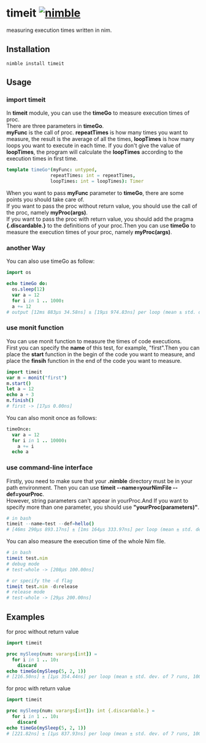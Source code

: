 # timeit [![nimble](https://raw.githubusercontent.com/yglukhov/nimble-tag/master/nimble.png)](https://github.com/yglukhov/nimble-tag)
measuring execution times written in nim.

## Installation
```text
nimble install timeit
```

## Usage
### import timeit
In **timeit** module, you can use the **timeGo** to
measure execution times of proc. \
There are three parameters in **timeGo**.\
**myFunc** is the call of proc. **repeatTimes** is
how many times you want to measure, the result is the average of all the times, **loopTimes** is how many loops you want to execute in each time.
If you don't give the value of **loopTimes**, the program will calculate the **loopTimes** according to the execution times in first time.    
```nim
template timeGo*(myFunc: untyped, 
                repeatTimes: int = repeatTimes, 
                loopTimes: int = loopTimes): Timer
```
When you want to pass **myFunc** parameter to **timeGo**, there are some points you should take care of. \
If you want to pass the proc without return value, you should use the call of the proc, namely **myProc(args)**. \
If you want to pass the proc with return value,
you should add the pragma **{.discardable.}** to the
definitions of your proc.Then you can use **timeGo**
to measure the execution times of your proc, namely **myProc(args)**.

### another Way
You can also use timeGo as follow:
```nim
import os

echo timeGo do:
  os.sleep(12)
  var a = 12
  for i in 1 .. 1000:
  a += 12
# output [12ms 883μs 34.58ns] ± [19μs 974.83ns] per loop (mean ± std. dev. of 7 runs, 10 loops each)
```

### use monit function
You can use monit function to measure the times
of code executions. \
First you can specify the **name** of this test,
for example, "first".Then you can place the
**start** function in the begin of the code you want
to measure, and place the **finsih** function in the
end of the code you want to measure.
```nim
import timeit
var m = monit("first")
m.start()
let a = 12
echo a + 3 
m.finish()
# first -> [17μs 0.00ns]
```
You can also monit once as follows:
```nim
timeOnce:
  var a = 12
  for i in 1 .. 10000:
    a += i
  echo a
```


### use command-line interface
Firstly, you need to make sure that your **.nimble** directory must be in your path environment.
Then you can use **timeit --name=yourNimFile --def=yourProc**. \
However, string parameters can't appear in yourProc.And If you want
to specify more than one parameter, you should use **"yourProc(parameters)"**.

```nim
# in bash
timeit --name=test --def=hello()
# [46ms 290μs 893.17ns] ± [1ms 164μs 333.97ns] per loop (mean ± std. dev. of 7 runs, 10 loops each)
```
You can also measure the execution time of the whole Nim file.
```nim
# in bash
timeit test.nim
# debug mode
# test-whole -> [208μs 100.00ns]

# or specify the -d flag
timeit test.nim -d:release
# release mode
# test-whole -> [29μs 200.00ns]
```



## Examples
for proc without return value
```nim
import timeit

proc mySleep(num: varargs[int]) = 
  for i in 1 .. 10:
    discard
echo timeGo(mySleep(5, 2, 1))
# [216.50ns] ± [1μs 354.44ns] per loop (mean ± std. dev. of 7 runs, 1000000 loops each)
```
for proc with return value
```nim
import timeit

proc mySleep(num: varargs[int]): int {.discardable.} = 
  for i in 1 .. 10:
    discard
echo timeGo(mySleep(5, 2, 1)) 
# [221.82ns] ± [1μs 837.93ns] per loop (mean ± std. dev. of 7 runs, 1000000 loops each) 
```
